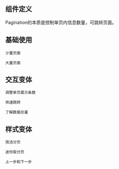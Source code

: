 ## 组件定义

Pagination的本质是控制单页内信息数量，可跳转页面。

<code src="./design/behavior-pattern.tsx" inline></code>

## 基础使用

<code src="./design/demo/basic" description="最基础的分页控件，仅展示页码。" tip="建议使用在内容少于10页的轻量化分页场景。">少量页面</code>

<code src="./design/demo/large-amount" description="拥有大量数据需要展示，通过分页能够让用户快速定位当前页码。展示首尾页码，部分页码省略。" tip="建议使用在内容超过10页以上的分页场景。">大量页面</code>

## 交互变体

<code src="./design/demo/page-size" description="可根据用户需求对每页展示条目数进行调整。">调整单页展示条数</code>

<code src="./design/demo/quick-jump" description="当数据有快速定位的需求时，输入页码，可快速跳转到指定页。">快速跳转</code>

<code src="./design/demo/total" description="用户无需全部浏览即可快速了解数据总量。常用于表格内的数据统计。">了解数据总量</code>

## 样式变体

<code src="./design/demo/simple" description="极度简单的分页控件，只展示当前页、总页数及上下翻页。适用于模块内的横向空间较少的场景。">简洁分页</code>

<code src="./design/demo/mini" description="小尺寸的分页控件。适用于模块内的空间较少，需要轻量化的翻页的场景。">迷你版分页</code>

<code src="./demo/itemRender" description="修改上一步和下一步为文字链接。">上一步和下一步</code>
